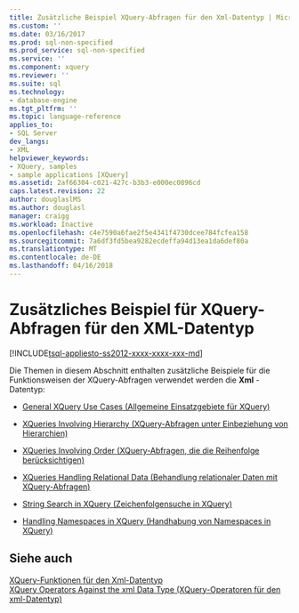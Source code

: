 ```yaml
---
title: Zusätzliche Beispiel XQuery-Abfragen für den Xml-Datentyp | Microsoft Docs
ms.custom: ''
ms.date: 03/16/2017
ms.prod: sql-non-specified
ms.prod_service: sql-non-specified
ms.service: ''
ms.component: xquery
ms.reviewer: ''
ms.suite: sql
ms.technology:
- database-engine
ms.tgt_pltfrm: ''
ms.topic: language-reference
applies_to:
- SQL Server
dev_langs:
- XML
helpviewer_keywords:
- XQuery, samples
- sample applications [XQuery]
ms.assetid: 2af66304-c021-427c-b3b3-e000ec0896cd
caps.latest.revision: 22
author: douglaslMS
ms.author: douglasl
manager: craigg
ms.workload: Inactive
ms.openlocfilehash: c4e7590a6fae2f5e4341f4730dcee784fcfea158
ms.sourcegitcommit: 7a6df3fd5bea9282ecdeffa94d13ea1da6def80a
ms.translationtype: MT
ms.contentlocale: de-DE
ms.lasthandoff: 04/16/2018
---
```

# <a name="additional-sample-xqueries-against-the-xml-data-type"></a>Zusätzliches Beispiel für XQuery-Abfragen für den XML-Datentyp
[!INCLUDE[tsql-appliesto-ss2012-xxxx-xxxx-xxx-md](../includes/tsql-appliesto-ss2012-xxxx-xxxx-xxx-md.md)]

  Die Themen in diesem Abschnitt enthalten zusätzliche Beispiele für die Funktionsweisen der XQuery-Abfragen verwendet werden die **Xml** -Datentyp:  
  
-   [General XQuery Use Cases (Allgemeine Einsatzgebiete für XQuery)](../xquery/general-xquery-use-cases.md)  
  
-   [XQueries Involving Hierarchy (XQuery-Abfragen unter Einbeziehung von Hierarchien)](../xquery/xqueries-involving-hierarchy.md)  
  
-   [XQueries Involving Order (XQuery-Abfragen, die die Reihenfolge berücksichtigen)](../xquery/xqueries-involving-order.md)  
  
-   [XQueries Handling Relational Data (Behandlung relationaler Daten mit XQuery-Abfragen)](../xquery/xqueries-handling-relational-data.md)  
  
-   [String Search in XQuery (Zeichenfolgensuche in XQuery)](../xquery/string-search-in-xquery.md)  
  
-   [Handling Namespaces in XQuery (Handhabung von Namespaces in XQuery)](../xquery/handling-namespaces-in-xquery.md)  
  
## <a name="see-also"></a>Siehe auch  
 [XQuery-Funktionen für den Xml-Datentyp](../xquery/xquery-functions-against-the-xml-data-type.md)   
 [XQuery Operators Against the xml Data Type (XQuery-Operatoren für den xml-Datentyp)](../xquery/xquery-operators-against-the-xml-data-type.md)  
  
  
